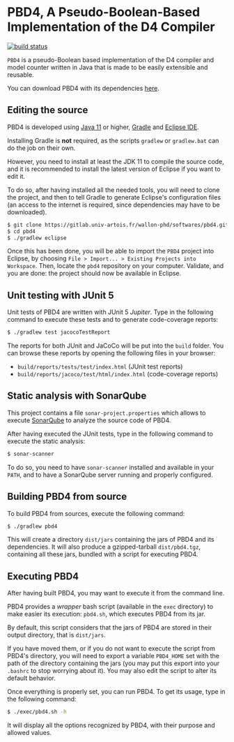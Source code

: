 # PBD4, A Pseudo-Boolean-Based Implementation of the D4 Compiler

[![build status](https://gitlab.univ-artois.fr/wallon-phd/softwares/pbd4/badges/master/build.svg)](https://gitlab.univ-artois.fr/wallon-phd/softwares/pbd4/commits/master)

`PBD4` is a pseudo-Boolean based implementation of the D4 compiler and model
counter written in Java that is made to be easily extensible and reusable.

You can download PBD4 with its dependencies
[here](/../builds/artifacts/master/raw/dist/pbd4.tgz?job=build).

## Editing the source

PBD4 is developed using [Java 11](https://openjdk.java.net/projects/jdk/11/)
or higher, [Gradle](https://gradle.org/) and
[Eclipse IDE](https://www.eclipse.org/).

Installing Gradle is **not** required, as the scripts `gradlew` or
`gradlew.bat` can do the job on their own.

However, you need to install at least the JDK 11 to compile the source code,
and it is recommended to install the latest version of Eclipse if you want to
edit it.

To do so, after having installed all the needed tools, you will need to clone
the project, and then to tell Gradle to generate Eclipse's configuration files
(an access to the internet is required, since dependencies may have to be
downloaded).

```bash
$ git clone https://gitlab.univ-artois.fr/wallon-phd/softwares/pbd4.git
$ cd pbd4
$ ./gradlew eclipse
```

Once this has been done, you will be able to import the `PBD4` project into
Eclipse, by choosing `File > Import... > Existing Projects into Workspace`.
Then, locate the `pbd4` repository on your computer.
Validate, and you are done: the project should now be available in Eclipse.

## Unit testing with JUnit 5

Unit tests of PBD4 are written with JUnit 5 *Jupiter*.
Type in the following command to execute these tests and to generate
code-coverage reports:

```bash
$ ./gradlew test jacocoTestReport
```

The reports for both JUnit and JaCoCo will be put into the `build` folder.
You can browse these reports by opening the following files in your browser:

+ `build/reports/tests/test/index.html` (JUnit test reports)
+ `build/reports/jacoco/test/html/index.html` (code-coverage reports)

## Static analysis with SonarQube

This project contains a file `sonar-project.properties` which allows to execute
[SonarQube](http://www.sonarqube.org/) to analyze the source code of PBD4.

After having executed the JUnit tests, type in the following command to
execute the static analysis:

```bash
$ sonar-scanner
```

To do so, you need to have `sonar-scanner` installed and available in your
`PATH`, and to have a SonarQube server running and properly configured.

## Building PBD4 from source

To build PBD4 from sources, execute the following command:

```bash
$ ./gradlew pbd4
```

This will create a directory `dist/jars` containing the jars of PBD4 and
its dependencies.
It will also produce a gzipped-tarball `dist/pbd4.tgz`, containing
all these jars, bundled with a script for executing PBD4.

## Executing PBD4

After having built PBD4, you may want to execute it from the command line.

PBD4 provides a *wrapper* bash script (available in the `exec` directory)
to make easier its execution: `pbd4.sh`, which executes PBD4 from its jar.

By default, this script considers that the jars of PBD4 are stored in their
output directory, that is `dist/jars`.

If you have moved them, or if you do not want to execute the script from
PBD4's directory, you will need to export a variable `PBD4_HOME` set with the
path of the directory containing the jars (you may put this export into your
`.bashrc` to stop worrying about it).
You may also edit the script to alter its default behavior.

Once everything is properly set, you can run PBD4.
To get its usage, type in the following command:

```bash
$ ./exec/pbd4.sh -h
```

It will display all the options recognized by PBD4, with their purpose and
allowed values.
